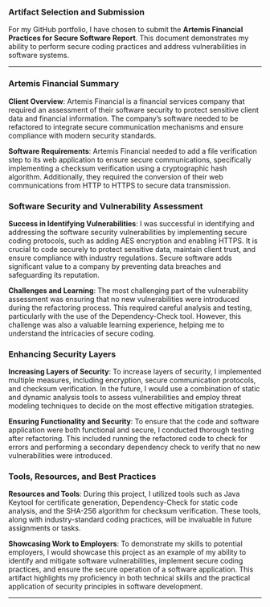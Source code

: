 ### Artifact Selection and Submission

For my GitHub portfolio, I have chosen to submit the **Artemis Financial Practices for Secure Software Report**. This document demonstrates my ability to perform secure coding practices and address vulnerabilities in software systems.



---

### Artemis Financial Summary

**Client Overview**:
Artemis Financial is a financial services company that required an assessment of their software security to protect sensitive client data and financial information. The company’s software needed to be refactored to integrate secure communication mechanisms and ensure compliance with modern security standards.

**Software Requirements**:
Artemis Financial needed to add a file verification step to its web application to ensure secure communications, specifically implementing a checksum verification using a cryptographic hash algorithm. Additionally, they required the conversion of their web communications from HTTP to HTTPS to secure data transmission.

### Software Security and Vulnerability Assessment

**Success in Identifying Vulnerabilities**:
I was successful in identifying and addressing the software security vulnerabilities by implementing secure coding protocols, such as adding AES encryption and enabling HTTPS. It is crucial to code securely to protect sensitive data, maintain client trust, and ensure compliance with industry regulations. Secure software adds significant value to a company by preventing data breaches and safeguarding its reputation.

**Challenges and Learning**:
The most challenging part of the vulnerability assessment was ensuring that no new vulnerabilities were introduced during the refactoring process. This required careful analysis and testing, particularly with the use of the Dependency-Check tool. However, this challenge was also a valuable learning experience, helping me to understand the intricacies of secure coding.

### Enhancing Security Layers

**Increasing Layers of Security**:
To increase layers of security, I implemented multiple measures, including encryption, secure communication protocols, and checksum verification. In the future, I would use a combination of static and dynamic analysis tools to assess vulnerabilities and employ threat modeling techniques to decide on the most effective mitigation strategies.

**Ensuring Functionality and Security**:
To ensure that the code and software application were both functional and secure, I conducted thorough testing after refactoring. This included running the refactored code to check for errors and performing a secondary dependency check to verify that no new vulnerabilities were introduced.

### Tools, Resources, and Best Practices

**Resources and Tools**:
During this project, I utilized tools such as Java Keytool for certificate generation, Dependency-Check for static code analysis, and the SHA-256 algorithm for checksum verification. These tools, along with industry-standard coding practices, will be invaluable in future assignments or tasks.

**Showcasing Work to Employers**:
To demonstrate my skills to potential employers, I would showcase this project as an example of my ability to identify and mitigate software vulnerabilities, implement secure coding practices, and ensure the secure operation of a software application. This artifact highlights my proficiency in both technical skills and the practical application of security principles in software development.

---

